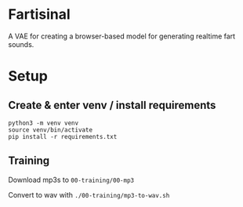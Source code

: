 # Fartisinal
A VAE for creating a browser-based model for generating realtime fart sounds.

# Setup


## Create & enter venv / install requirements

```
python3 -m venv venv
source venv/bin/activate
pip install -r requirements.txt
```

## Training

Download mp3s to `00-training/00-mp3`

Convert to wav with `./00-training/mp3-to-wav.sh`


